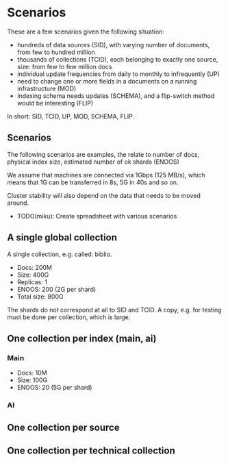 # Scenarios

These are a few scenarios given the following situation:

* hundreds of data sources (SID), with varying number of documents, from few to
  hundred million
* thousands of collections (TCID), each belonging to exactly one source, size:
  from few to few million docs
* individual update frequencies from daily to monthly to infrequently (UP)
* need to change one or more fields in a documents on a running infrastructure (MOD)
* indexing schema needs updates (SCHEMA), and a flip-switch method would be interesting (FLIP)

In short: SID, TCID, UP, MOD, SCHEMA, FLIP.

## Scenarios

The following scenarios are examples, the relate to number of docs, physical
index size, estimated number of ok shards (ENOOS)

We assume that machines are connected via 1Gbps (125 MB/s), which means that 1G
can be transferred in 8s, 5G in 40s and so on.

Cluster stability will also depend on the data that needs to be moved around.

* TODO(miku): Create spreadsheet with various scenarios

## A single global collection

A single collection, e.g. called: biblio.

* Docs: 200M
* Size: 400G
* Replicas: 1
* ENOOS: 200 (2G per shard)
* Total size: 800G

The shards do not correspond at all to SID and TCID. A copy, e.g. for testing
must be done per collection, which is large.

## One collection per index (main, ai)

### Main

* Docs: 10M
* Size: 100G
* ENOOS: 20 (5G per shard)

### AI

## One collection per source

## One collection per technical collection

